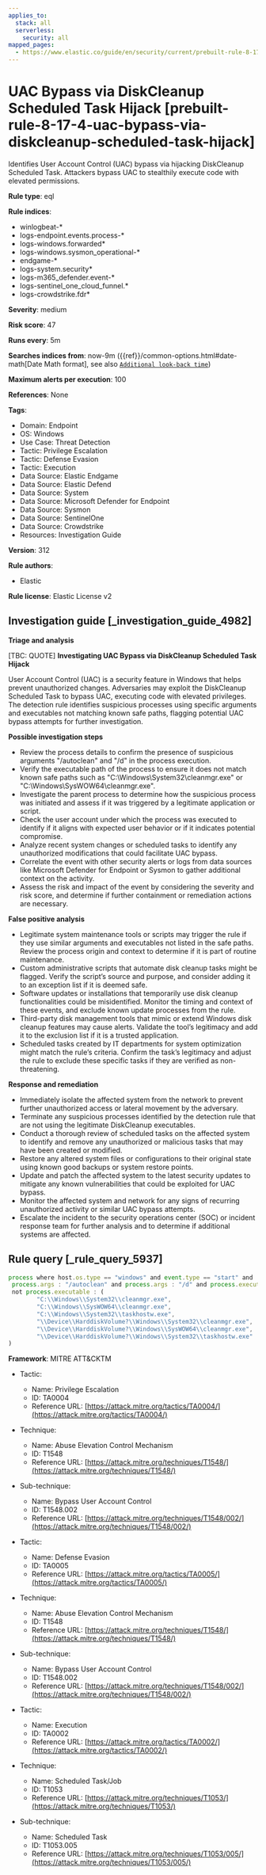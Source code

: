 ```yaml
---
applies_to:
  stack: all
  serverless:
    security: all
mapped_pages:
  - https://www.elastic.co/guide/en/security/current/prebuilt-rule-8-17-4-uac-bypass-via-diskcleanup-scheduled-task-hijack.html
---
```


# UAC Bypass via DiskCleanup Scheduled Task Hijack [prebuilt-rule-8-17-4-uac-bypass-via-diskcleanup-scheduled-task-hijack]

Identifies User Account Control (UAC) bypass via hijacking DiskCleanup Scheduled Task. Attackers bypass UAC to stealthily execute code with elevated permissions.

**Rule type**: eql

**Rule indices**:

* winlogbeat-*
* logs-endpoint.events.process-*
* logs-windows.forwarded*
* logs-windows.sysmon_operational-*
* endgame-*
* logs-system.security*
* logs-m365_defender.event-*
* logs-sentinel_one_cloud_funnel.*
* logs-crowdstrike.fdr*

**Severity**: medium

**Risk score**: 47

**Runs every**: 5m

**Searches indices from**: now-9m ({{ref}}/common-options.html#date-math[Date Math format], see also [`Additional look-back time`](docs-content://solutions/security/detect-and-alert/create-detection-rule.md#rule-schedule))

**Maximum alerts per execution**: 100

**References**: None

**Tags**:

* Domain: Endpoint
* OS: Windows
* Use Case: Threat Detection
* Tactic: Privilege Escalation
* Tactic: Defense Evasion
* Tactic: Execution
* Data Source: Elastic Endgame
* Data Source: Elastic Defend
* Data Source: System
* Data Source: Microsoft Defender for Endpoint
* Data Source: Sysmon
* Data Source: SentinelOne
* Data Source: Crowdstrike
* Resources: Investigation Guide

**Version**: 312

**Rule authors**:

* Elastic

**Rule license**: Elastic License v2

## Investigation guide [_investigation_guide_4982]

**Triage and analysis**

[TBC: QUOTE]
**Investigating UAC Bypass via DiskCleanup Scheduled Task Hijack**

User Account Control (UAC) is a security feature in Windows that helps prevent unauthorized changes. Adversaries may exploit the DiskCleanup Scheduled Task to bypass UAC, executing code with elevated privileges. The detection rule identifies suspicious processes using specific arguments and executables not matching known safe paths, flagging potential UAC bypass attempts for further investigation.

**Possible investigation steps**

* Review the process details to confirm the presence of suspicious arguments "/autoclean" and "/d" in the process execution.
* Verify the executable path of the process to ensure it does not match known safe paths such as "C:\Windows\System32\cleanmgr.exe" or "C:\Windows\SysWOW64\cleanmgr.exe".
* Investigate the parent process to determine how the suspicious process was initiated and assess if it was triggered by a legitimate application or script.
* Check the user account under which the process was executed to identify if it aligns with expected user behavior or if it indicates potential compromise.
* Analyze recent system changes or scheduled tasks to identify any unauthorized modifications that could facilitate UAC bypass.
* Correlate the event with other security alerts or logs from data sources like Microsoft Defender for Endpoint or Sysmon to gather additional context on the activity.
* Assess the risk and impact of the event by considering the severity and risk score, and determine if further containment or remediation actions are necessary.

**False positive analysis**

* Legitimate system maintenance tools or scripts may trigger the rule if they use similar arguments and executables not listed in the safe paths. Review the process origin and context to determine if it is part of routine maintenance.
* Custom administrative scripts that automate disk cleanup tasks might be flagged. Verify the script’s source and purpose, and consider adding it to an exception list if it is deemed safe.
* Software updates or installations that temporarily use disk cleanup functionalities could be misidentified. Monitor the timing and context of these events, and exclude known update processes from the rule.
* Third-party disk management tools that mimic or extend Windows disk cleanup features may cause alerts. Validate the tool’s legitimacy and add it to the exclusion list if it is a trusted application.
* Scheduled tasks created by IT departments for system optimization might match the rule’s criteria. Confirm the task’s legitimacy and adjust the rule to exclude these specific tasks if they are verified as non-threatening.

**Response and remediation**

* Immediately isolate the affected system from the network to prevent further unauthorized access or lateral movement by the adversary.
* Terminate any suspicious processes identified by the detection rule that are not using the legitimate DiskCleanup executables.
* Conduct a thorough review of scheduled tasks on the affected system to identify and remove any unauthorized or malicious tasks that may have been created or modified.
* Restore any altered system files or configurations to their original state using known good backups or system restore points.
* Update and patch the affected system to the latest security updates to mitigate any known vulnerabilities that could be exploited for UAC bypass.
* Monitor the affected system and network for any signs of recurring unauthorized activity or similar UAC bypass attempts.
* Escalate the incident to the security operations center (SOC) or incident response team for further analysis and to determine if additional systems are affected.


## Rule query [_rule_query_5937]

```js
process where host.os.type == "windows" and event.type == "start" and
 process.args : "/autoclean" and process.args : "/d" and process.executable != null and
 not process.executable : (
        "C:\\Windows\\System32\\cleanmgr.exe",
        "C:\\Windows\\SysWOW64\\cleanmgr.exe",
        "C:\\Windows\\System32\\taskhostw.exe",
        "\\Device\\HarddiskVolume?\\Windows\\System32\\cleanmgr.exe",
        "\\Device\\HarddiskVolume?\\Windows\\SysWOW64\\cleanmgr.exe",
        "\\Device\\HarddiskVolume?\\Windows\\System32\\taskhostw.exe"
)
```

**Framework**: MITRE ATT&CKTM

* Tactic:

    * Name: Privilege Escalation
    * ID: TA0004
    * Reference URL: [https://attack.mitre.org/tactics/TA0004/](https://attack.mitre.org/tactics/TA0004/)

* Technique:

    * Name: Abuse Elevation Control Mechanism
    * ID: T1548
    * Reference URL: [https://attack.mitre.org/techniques/T1548/](https://attack.mitre.org/techniques/T1548/)

* Sub-technique:

    * Name: Bypass User Account Control
    * ID: T1548.002
    * Reference URL: [https://attack.mitre.org/techniques/T1548/002/](https://attack.mitre.org/techniques/T1548/002/)

* Tactic:

    * Name: Defense Evasion
    * ID: TA0005
    * Reference URL: [https://attack.mitre.org/tactics/TA0005/](https://attack.mitre.org/tactics/TA0005/)

* Technique:

    * Name: Abuse Elevation Control Mechanism
    * ID: T1548
    * Reference URL: [https://attack.mitre.org/techniques/T1548/](https://attack.mitre.org/techniques/T1548/)

* Sub-technique:

    * Name: Bypass User Account Control
    * ID: T1548.002
    * Reference URL: [https://attack.mitre.org/techniques/T1548/002/](https://attack.mitre.org/techniques/T1548/002/)

* Tactic:

    * Name: Execution
    * ID: TA0002
    * Reference URL: [https://attack.mitre.org/tactics/TA0002/](https://attack.mitre.org/tactics/TA0002/)

* Technique:

    * Name: Scheduled Task/Job
    * ID: T1053
    * Reference URL: [https://attack.mitre.org/techniques/T1053/](https://attack.mitre.org/techniques/T1053/)

* Sub-technique:

    * Name: Scheduled Task
    * ID: T1053.005
    * Reference URL: [https://attack.mitre.org/techniques/T1053/005/](https://attack.mitre.org/techniques/T1053/005/)



